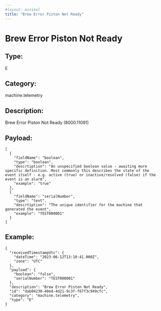 ```yaml
---
#layout: minimal
title: "Brew Error Piston Not Ready"
---
```


# Brew Error Piston Not Ready

## Type:

E

## Category:

machine.telemetry

## Description: 

Brew Error Piston Not Ready (8000.11091)

## Payload:

```
[
  {
    "fieldName": "boolean",
    "type": "boolean",
    "descrtiption": "An unspecified boolean value - awaiting more specific definition. Most commonly this describes the state of the event itself - e.g. active (true) or inactive/resolved (false) if the event is an alarm",
    "example": "true"
  },
  {
    "fieldName": "serialNumber",
    "type": "text",
    "descrtiption": "The unique identifier for the machine that generated the event",
    "example": "TEST000001"
  }
]
```

## Example:

```
{
  "receivedTimestampUtc": {
    "dateTime": "2023-06-12T13:10:41.000Z",
    "zone": "UTC"
  },
  "payload": {
    "boolean": "false",
    "serialNumber": "TEST000001"
  },
  "description": "Brew Error Piston Not Ready",
  "id": "dab04230-40ed-4d21-9c3f-f67f3c949cfc",
  "category": "machine.telemetry",
  "type": "E"
}
```
